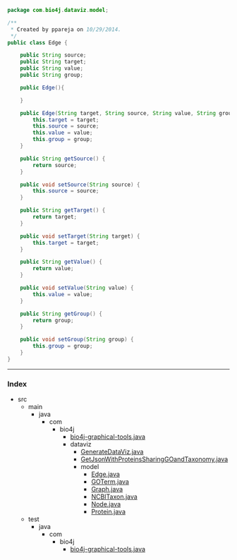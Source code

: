 
```java
package com.bio4j.dataviz.model;

/**
 * Created by ppareja on 10/29/2014.
 */
public class Edge {

	public String source;
	public String target;
	public String value;
	public String group;

	public Edge(){

	}

	public Edge(String target, String source, String value, String group) {
		this.target = target;
		this.source = source;
		this.value = value;
		this.group = group;
	}

	public String getSource() {
		return source;
	}

	public void setSource(String source) {
		this.source = source;
	}

	public String getTarget() {
		return target;
	}

	public void setTarget(String target) {
		this.target = target;
	}

	public String getValue() {
		return value;
	}

	public void setValue(String value) {
		this.value = value;
	}

	public String getGroup() {
		return group;
	}

	public void setGroup(String group) {
		this.group = group;
	}
}

```


------

### Index

+ src
  + main
    + java
      + com
        + bio4j
          + [bio4j-graphical-tools.java][main\java\com\bio4j\bio4j-graphical-tools.java]
          + dataviz
            + [GenerateDataViz.java][main\java\com\bio4j\dataviz\GenerateDataViz.java]
            + [GetJsonWithProteinsSharingGOandTaxonomy.java][main\java\com\bio4j\dataviz\GetJsonWithProteinsSharingGOandTaxonomy.java]
            + model
              + [Edge.java][main\java\com\bio4j\dataviz\model\Edge.java]
              + [GOTerm.java][main\java\com\bio4j\dataviz\model\GOTerm.java]
              + [Graph.java][main\java\com\bio4j\dataviz\model\Graph.java]
              + [NCBITaxon.java][main\java\com\bio4j\dataviz\model\NCBITaxon.java]
              + [Node.java][main\java\com\bio4j\dataviz\model\Node.java]
              + [Protein.java][main\java\com\bio4j\dataviz\model\Protein.java]
  + test
    + java
      + com
        + bio4j
          + [bio4j-graphical-tools.java][test\java\com\bio4j\bio4j-graphical-tools.java]

[main\java\com\bio4j\bio4j-graphical-tools.java]: ..\..\bio4j-graphical-tools.java.md
[main\java\com\bio4j\dataviz\GenerateDataViz.java]: ..\GenerateDataViz.java.md
[main\java\com\bio4j\dataviz\GetJsonWithProteinsSharingGOandTaxonomy.java]: ..\GetJsonWithProteinsSharingGOandTaxonomy.java.md
[main\java\com\bio4j\dataviz\model\Edge.java]: Edge.java.md
[main\java\com\bio4j\dataviz\model\GOTerm.java]: GOTerm.java.md
[main\java\com\bio4j\dataviz\model\Graph.java]: Graph.java.md
[main\java\com\bio4j\dataviz\model\NCBITaxon.java]: NCBITaxon.java.md
[main\java\com\bio4j\dataviz\model\Node.java]: Node.java.md
[main\java\com\bio4j\dataviz\model\Protein.java]: Protein.java.md
[test\java\com\bio4j\bio4j-graphical-tools.java]: ..\..\..\..\..\..\test\java\com\bio4j\bio4j-graphical-tools.java.md